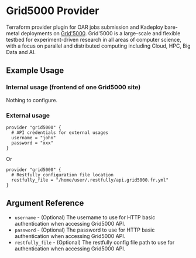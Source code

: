 # Grid5000 Provider

Terraform provider plugin for OAR jobs submission and Kadeploy bare-metal deployments on [Grid'5000](https://www.grid5000.fr). Grid'5000 is a large-scale and flexible testbed for experiment-driven research in all areas of computer science, with a focus on parallel and distributed computing including Cloud, HPC, Big Data and AI.

## Example Usage

### Internal usage (frontend of one Grid5000 site)

Nothing to configure.

### External usage

```hcl
provider "grid5000" {
  # API credentials for external usages
  username = "john"
  password = "xxx"
}
```

Or

```hcl
provider "grid5000" {
  # Restfully configuration file location
  restfully_file = "/home/user/.restfully/api.grid5000.fr.yml"
}
```

## Argument Reference

* `username` - (Optional) The username to use for HTTP basic authentication when accessing Grid5000 API.
* `password` - (Optional) The password to use for HTTP basic authentication when accessing Grid5000 API.
* `restfully_file` - (Optional) The restfully config file path to use for authentication when accessing Grid5000 API.